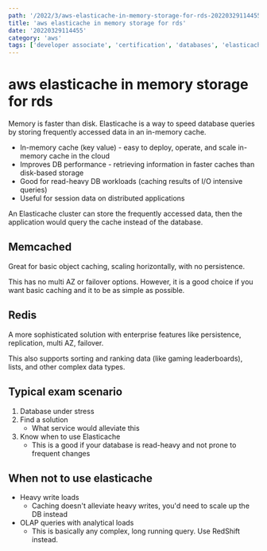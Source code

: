 ```yaml
---
path: '/2022/3/aws-elasticache-in-memory-storage-for-rds-20220329114455'
title: 'aws elasticache in memory storage for rds'
date: '20220329114455'
category: 'aws'
tags: ['developer associate', 'certification', 'databases', 'elasticache', 'caching']
---
```


# aws elasticache in memory storage for rds
Memory is faster than disk. Elasticache is a way to speed database queries by
storing frequently accessed data in an in-memory cache.

* In-memory cache (key value) - easy to deploy, operate, and scale in-memory cache in the cloud
* Improves DB performance - retrieving information in faster caches than disk-based storage
* Good for read-heavy DB workloads (caching results of I/O intensive queries)
* Useful for session data on distributed applications

An Elasticache cluster can store the frequently accessed data, then the application
would query the cache instead of the database.

## Memcached
Great for basic object caching, scaling horizontally, with no persistence.

This has no multi AZ or failover options. However, it is a good choice if you want
basic caching and it to be as simple as possible.

## Redis
A more sophisticated solution with enterprise features like persistence, replication,
multi AZ, failover.

This also supports sorting and ranking data (like gaming leaderboards), lists, and
other complex data types.

## Typical exam scenario
1. Database under stress
1. Find a solution
    * What service would alleviate this
1. Know when to use Elasticache
    * This is a good if your database is read-heavy and not prone to frequent changes

## When not to use elasticache
* Heavy write loads
    * Caching doesn't alleviate heavy writes, you'd need to scale up the DB instead
* OLAP queries with analytical loads
    * This is basically any complex, long running query. Use RedShift instead.

